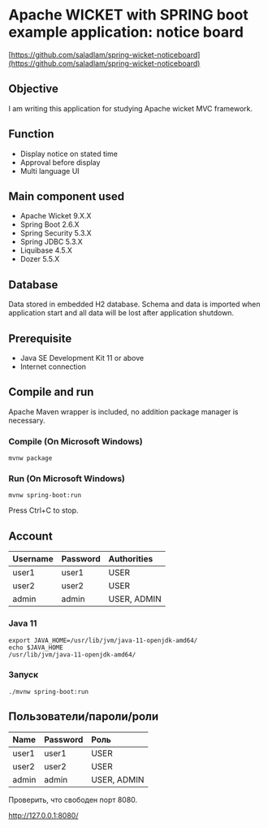 # Apache WICKET with SPRING boot example application: notice board
[https://github.com/saladlam/spring-wicket-noticeboard](https://github.com/saladlam/spring-wicket-noticeboard)

## Objective
I am writing this application for studying Apache wicket MVC framework.

## Function
- Display notice on stated time
- Approval before display
- Multi language UI

## Main component used
- Apache Wicket 9.X.X
- Spring Boot 2.6.X
- Spring Security 5.3.X
- Spring JDBC 5.3.X
- Liquibase 4.5.X
- Dozer 5.5.X

## Database
Data stored in embedded H2 database. Schema and data is imported when application start and all data will be lost after application shutdown.

## Prerequisite
- Java SE Development Kit 11 or above
- Internet connection

## Compile and run
Apache Maven wrapper is included, no addition package manager is necessary.

### Compile (On Microsoft Windows)
```
mvnw package
```

### Run (On Microsoft Windows)
```
mvnw spring-boot:run
```
Press Ctrl+C to stop.

## Account
| Username | Password | Authorities |
|:-------- |:-------- |:----------- |
| user1    | user1    | USER        |
| user2    | user2    | USER        |
| admin    | admin    | USER, ADMIN |


### Java 11

````
export JAVA_HOME=/usr/lib/jvm/java-11-openjdk-amd64/
echo $JAVA_HOME
/usr/lib/jvm/java-11-openjdk-amd64/
````

### Запуск
```
./mvnw spring-boot:run
```

## Пользователи/пароли/роли
| Name | Password| Роль |
|:-------- |:-------- |:----------- |
| user1    | user1    | USER        |
| user2    | user2    | USER        |
| admin    | admin    | USER, ADMIN |


Проверить, что свободен порт 8080.

http://127.0.0.1:8080/
